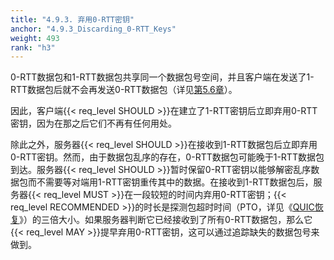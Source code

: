 ```yaml
---
title: "4.9.3. 弃用0-RTT密钥"
anchor: "4.9.3_Discarding_0-RTT_Keys"
weight: 493
rank: "h3"
---
```


0-RTT数据包和1-RTT数据包共享同一个数据包号空间，并且客户端在发送了1-RTT数据包后就不会再发送0-RTT数据包（详见[第5.6章]()）。

因此，客户端{{< req_level SHOULD >}}在建立了1-RTT密钥后立即弃用0-RTT密钥，因为在那之后它们不再有任何用处。

除此之外，服务器{{< req_level SHOULD >}}在接收到1-RTT数据包后立即弃用0-RTT密钥。然而，由于数据包乱序的存在，0-RTT数据包可能晚于1-RTT数据包到达。服务器{{< req_level SHOULD >}}暂时保留0-RTT密钥以能够解密乱序数据包而不需要等对端用1-RTT密钥重传其中的数据。在接收到1-RTT数据包后，服务器{{< req_level MUST >}}在一段较短的时间内弃用0-RTT密钥；{{< req_level RECOMMENDED >}}的时长是探测包超时时间（PTO，详见《[QUIC恢复]()》）的三倍大小。如果服务器判断它已经接收到了所有0-RTT数据包，那么它{{< req_level MAY >}}提早弃用0-RTT密钥，这可以通过追踪缺失的数据包号来做到。
